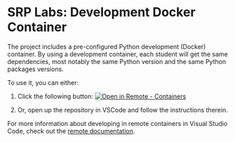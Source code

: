 # SRP Labs: Development Docker Container

The project includes a pre-configured Python development (Docker) container. By using a development container, each student will get the same dependencies, most notably the same Python version and the same Python packages versions.

To use it, you can either:

1. Click the following button: 
    [![Open in Remote - Containers](https://img.shields.io/static/v1?label=Remote%20-%20Containers&message=Open&color=blue&logo=visualstudiocode)](https://vscode.dev/redirect?url=vscode://ms-vscode-remote.remote-containers/cloneInVolume?url=https://github.com/mcagalj/srp-dev-container)

2. Or, open up the repository in VSCode and follow the instructions therein.

For more information about developing in remote containers in Visual Studio Code, check out the [remote documentation](https://code.visualstudio.com/docs/remote/containers).
